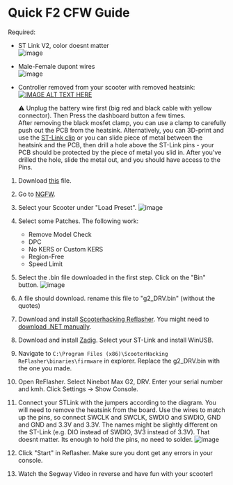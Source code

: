# Quick F2 CFW Guide

Required:
- ST Link V2, color doesnt matter  
  ![image](https://github.com/user-attachments/assets/c7391e62-5ef1-4ed7-a84d-80a3cd2f649a)

- Male-Female dupont wires   
  ![image](https://github.com/user-attachments/assets/7a489cf0-e409-46b7-96f8-ce24deed626d)

- Controller removed from your scooter with removed heatsink:  
  [![IMAGE ALT TEXT HERE](https://img.youtube.com/vi/an38pgR__TI/0.jpg)](https://www.youtube.com/watch?v=an38pgR__TI)
  
  ⚠️ Unplug the battery wire first (big red and black cable with yellow connector). Then Press the dashboard button a few times.  
  After removing the black mosfet clamp, you can use a clamp to carefully push out the PCB from the heatsink.
  Alternatively, you can 3D-print and use the [ST-Link clip](https://www.printables.com/model/951959-ninebot-g2-st-link-clip) or you can slide piece of metal between the heatsink and the PCB, then drill a hole above the ST-Link pins - your PCB should be protected by the piece of metal you slid in. After you've drilled the hole, slide the metal out, and you should have access to the Pins.


1) Download [this](https://github.com/WallyCZ/ninebot_firmware/raw/master/f2/DRV/1.4.15.bin) file.
2) Go to [NGFW](https://nextgenfw.pythonanywhere.com/).
3) Select your Scooter under "Load Preset".
   ![image](https://github.com/user-attachments/assets/199568de-23b3-4a73-8673-302154a3fea0)

4) Select some Patches. The following work:
   - Remove Model Check
   - DPC
   - No KERS or Custom KERS
   - Region-Free
   - Speed Limit
5) Select the .bin file downloaded in the first step. Click on the "Bin" button.
   ![image](https://github.com/user-attachments/assets/7e631fc4-eab5-485d-81ff-9c21e2e84a08)

6) A file should download. rename this file to "g2_DRV.bin" (without the quotes)
7) Download and install [Scooterhacking Reflasher](https://www.scooterhacking.org/forum/viewtopic.php?t=676). You might need to [download .NET manually](https://dotnet.microsoft.com/en-us/download/dotnet/thank-you/runtime-desktop-3.1.32-windows-x64-installer).
8) Download and install [Zadig](https://zadig.akeo.ie). Select your ST-Link and install WinUSB.
9) Navigate to `C:\Program Files (x86)\ScooterHacking ReFlasher\binaries\firmware` in explorer. Replace the g2_DRV.bin with the one you made.
10) Open ReFlasher. Select Ninebot Max G2, DRV. Enter your serial number and kmh. Click Settings -> Show Console.
11) Connect your STLink with the jumpers according to the diagram. You will need to remove the heatsink from the board. Use the wires to match up the pins, so connect SWCLK and SWCLK, SWDIO and SWDIO, GND and GND and 3.3V and 3.3V. The names might be slightly different on the ST-Link (e.g. DIO instead of SWDIO, 3V3 instead of 3.3V). That doesnt matter. Its enough to hold the pins, no need to solder.
    ![image](https://github.com/user-attachments/assets/82cfb679-433f-4a3e-9e84-78f823c47663)
12) Click "Start" in Reflasher. Make sure you dont get any errors in your console.
13) Watch the Segway Video in reverse and have fun with your scooter! 
